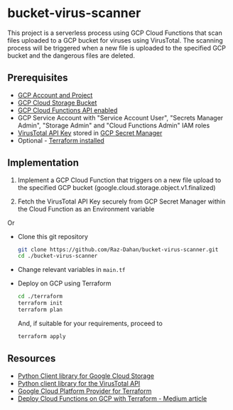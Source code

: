﻿# bucket-virus-scanner

This project is a serverless process using GCP Cloud Functions that scan files uploaded to a GCP bucket for viruses using VirusTotal. The scanning process will be triggered when a new file is uploaded to the specified GCP bucket and the dangerous files are deleted.

## Prerequisites

- [GCP Account and Project](https://console.cloud.google.com/project)
- [GCP Cloud Storage Bucket](https://console.cloud.google.com/storage/browser)
- [GCP Cloud Functions API enabled](https://console.cloud.google.com/functions)
- GCP Service Account with "Service Account User", "Secrets Manager Admin", "Storage Admin" and "Cloud Functions Admin" IAM roles 
- [VirusTotal API Key](https://www.virustotal.com/gui/join-us) stored in [GCP Secret Manager](https://cloud.google.com/secret-manager/docs/creating-and-accessing-secrets)
- Optional - [Terraform installed](https://developer.hashicorp.com/terraform/tutorials/aws-get-started/install-cli)

## Implementation

1. Implement a GCP Cloud Function that triggers on a new file upload to the specified GCP bucket (google.cloud.storage.object.v1.finalized)

2. Fetch the VirusTotal API Key securely from GCP Secret Manager within the Cloud Function as an Environment variable

Or

- Clone this git repository

   ```bash
   git clone https://github.com/Raz-Dahan/bucket-virus-scanner.git
   cd ./bucket-virus-scanner
   ```
- Change relevant variables in `main.tf`

- Deploy on GCP using Terraform

   ```bash
   cd ./terraform
   terraform init
   terraform plan
   ```

    And, if suitable for your requirements, proceed to

    ```bash
    terraform apply
    ```

## Resources
- [Python Client library for Google Cloud Storage](https://cloud.google.com/python/docs/reference/storage/latest)
- [Python client library for the VirusTotal API](https://virustotal.github.io/vt-py/index.html)
- [Google Cloud Platform Provider for Terraform](https://registry.terraform.io/providers/hashicorp/google/latest/docs)
- [Deploy Cloud Functions on GCP with Terraform - Medium article](https://towardsdatascience.com/deploy-cloud-functions-on-gcp-with-terraform-111a1c4a9a88)
